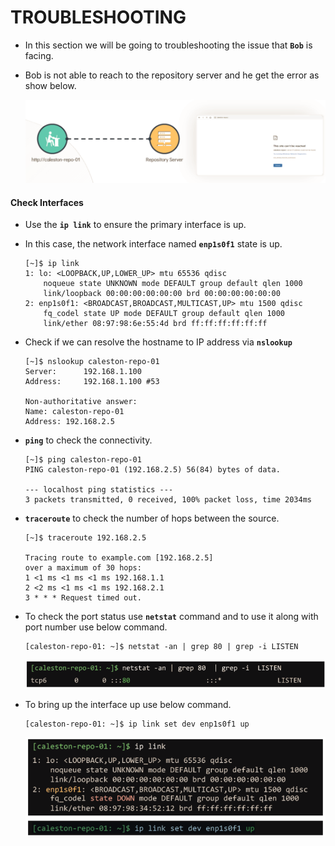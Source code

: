 # TROUBLESHOOTING 

  - In this section we will be going to troubleshooting the issue that **`Bob`** is facing.
  - Bob is not able to reach to the repository server and he get the error as show below.

    ![site](../../images/site.PNG)

  #### Check Interfaces

  - Use the **`ip link`** to ensure the primary interface is up.
  - In this case, the network interface named **`enp1s0f1`** state is up.

    ```
    [~]$ ip link
    1: lo: <LOOPBACK,UP,LOWER_UP> mtu 65536 qdisc
        noqueue state UNKNOWN mode DEFAULT group default qlen 1000
        link/loopback 00:00:00:00:00:00 brd 00:00:00:00:00:00
    2: enp1s0f1: <BROADCAST,BROADCAST,MULTICAST,UP> mtu 1500 qdisc
        fq_codel state UP mode DEFAULT group default qlen 1000
        link/ether 08:97:98:6e:55:4d brd ff:ff:ff:ff:ff:ff
    ```

  - Check if we can resolve the hostname to IP address via **`nslookup`**

    ```
    [~]$ nslookup caleston-repo-01
    Server:      192.168.1.100
    Address:     192.168.1.100 #53

    Non-authoritative answer:
    Name: caleston-repo-01
    Address: 192.168.2.5
    ```

  - **`ping`** to check the connectivity.

    ```
    [~]$ ping caleston-repo-01
    PING caleston-repo-01 (192.168.2.5) 56(84) bytes of data.

    --- localhost ping statistics ---
    3 packets transmitted, 0 received, 100% packet loss, time 2034ms
    ```
 
  - **`traceroute`** to check the number of hops between the source. 

    ```
    [~]$ traceroute 192.168.2.5

    Tracing route to example.com [192.168.2.5]
    over a maximum of 30 hops:
    1 <1 ms <1 ms <1 ms 192.168.1.1
    2 <2 ms <1 ms <1 ms 192.168.2.1
    3 * * * Request timed out.
    ```

  - To check the port status use **`netstat`** command and to use it along with port number use below command.

    ```
    [caleston-repo-01: ~]$ netstat -an | grep 80 | grep -i LISTEN
    ```

    ![net](../../images/net.PNG)
    
  - To bring up the interface up use below command.

    ```
    [caleston-repo-01: ~]$ ip link set dev enp1s0f1 up
    ```

    ![iplink](../../images/iplink.PNG)